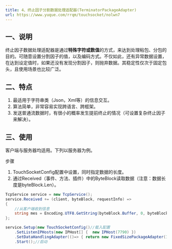 ```yaml
---
title: 4、终止因子分割数据处理适配器(TerminatorPackageAdapter)
url: https://www.yuque.com/rrqm/touchsocket/nolwn7
---
```


<a name="tYjMU"></a>

## 一、说明

终止因子数据处理适配器是通过**特殊字符或数值**的方式，来达到处理粘包、分包的目的。可随意设置分割因子的值，以及编码方式。不仅如此，还有异常数据设置，在达到设定值时，如果还没有发现分割因子，则抛弃数据。其稳定性仅次于固定包头，且使用场景也比较广泛。

<a name="RuHZ7"></a>

## 二、特点

1. 最适用于字符串类（Json，Xml等）的信息交互。
2. 算法简单，非常容易实现跨语言、跨框架。
3. 发送普通流数据时，有很小的概率发生提前终止的情况（可设置复杂终止因子来解决）。

<a name="S5MfM"></a>

## 三、使用

客户端与服务器均适用。下列以服务器为例。

步骤

1. TouchSocketConfig配置中设置，同时指定数据的长度。
2. 通过Received（事件、方法、插件）中的ByteBlock读取数据（注意：数据长度是byteBlock.Len）。

```csharp
TcpService service = new TcpService();
service.Received += (client, byteBlock, requestInfo) =>
{
    //从客户端收到信息
    string mes = Encoding.UTF8.GetString(byteBlock.Buffer, 0, byteBlock.Len);
};

service.Setup(new TouchSocketConfig()//载入配置     
    .SetListenIPHosts(new IPHost[] {  new IPHost(7790) })
    .SetDataHandlingAdapter(()=> { return new FixedSizePackageAdapter(10); }))//配置适配器，固定数据长度为10字节。
    .Start();//启动
```
